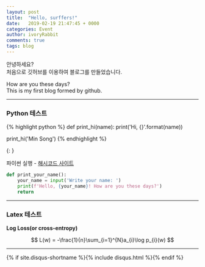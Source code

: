 ```yaml
---
layout: post
title:  "Hello, surffers!"
date:   2019-02-19 21:47:45 + 0000
categories: Event
author: ivoryRabbit
comments: true
tags: blog
---
```


안녕하세요?  
처음으로 깃허브를 이용하여 블로그를 만들었습니다.
 
How are you these days?  
This is my first blog formed by github.

* * *
### Python 테스트

{% highlight python %}
def print_hi(name):
  print('Hi, {}'.format(name))

print_hi('Min Song')
{% endhighlight %}

{: }

파이썬 실행 - [해시코드 사이트][python]

[python]: https://hashcode.co.kr/code_runners/

```python
def print_your_name():
    your_name = input('Write your name: ')
    print(f'Hello, {your_name}! How are you these days?')
    return
```
* * *

### Latex 테스트

__Log Loss(or cross-entropy)__

$$
L(w) = -\frac{1}{n}\sum_{i=1}^{N}a_{i}\log p_{i}(w)
$$

* * *

{% if site.disqus-shortname %}{% include disqus.html %}{% endif %}
